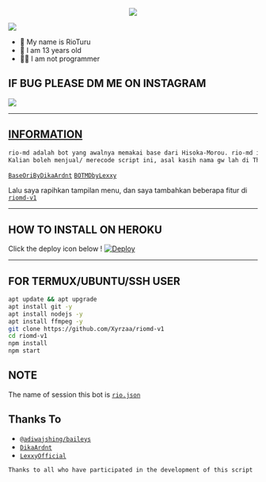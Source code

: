 <p align="center">
  <img src="https://github.com/Xyrzaa.png" />
</p>

  ![](https://visitor-badge.glitch.me/badge?page_id=RioooNoCounter)
  
  
- 👤 My name is RioTuru
- 💌 I am 13 years old 
- 👨‍💻 I am not programmer
  
## IF BUG PLEASE DM ME ON INSTAGRAM
  
  <p align="left">
<a href="https://instagram.com/rio.caandra"><img src="https://img.shields.io/badge/Instagram-E4405F?style=for-the-badge&logo=instagram&logoColor=white"/>
    </p>
  

--------

## INFORMATION

```bash
rio-md adalah bot yang awalnya memakai base dari Hisoka-Morou. rio-md is a bot whatsapp using a Baileys library. 
Kalian boleh menjual/ merecode script ini, asal kasih nama gw lah di Thx to.
```
    
[`BaseOriByDikaArdnt`](https://github.com/DikaArdnt/Hisoka-Morou)
[`BOTMDbyLexxy`](https://github.com/Lexxy24/BOTMD)
  
Lalu saya rapihkan tampilan menu, dan saya tambahkan beberapa fitur di [`riomd-v1`](https://github.com/RioooNoCounter/riomd-v1)

  
 -------
## HOW TO INSTALL ON HEROKU
  
Click the deploy icon below !
[![Deploy](https://www.herokucdn.com/deploy/button.svg)](https://heroku.com/deploy?template=https://github.com/Xyrzaa/riomd-v1)


--------
## FOR TERMUX/UBUNTU/SSH USER

```bash
apt update && apt upgrade
apt install git -y
apt install nodejs -y
apt install ffmpeg -y
git clone https://github.com/Xyrzaa/riomd-v1
cd riomd-v1
npm install
npm start
```
  
## NOTE
  
The name of session this bot is [`rio.json`](https://github.com/Xyrzaa/riomd-v1/blob/main/rio.json)
  
## Thanks To
* [`@adiwajshing/baileys`](https://github.com/adiwajshing/baileys)
* [`DikaArdnt`](https://github.com/DikaArdnt)
* [`LexxyOfficial`](https://github.com/Lexxy24)

```Thanks to all who have participated in the development of this script```
